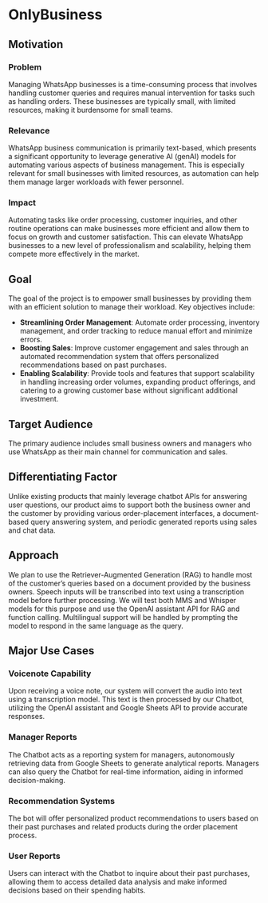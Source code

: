# OnlyBusiness

## Motivation

### Problem
Managing WhatsApp businesses is a time-consuming process that involves handling customer queries and requires manual intervention for tasks such as handling orders. These businesses are typically small, with limited resources, making it burdensome for small teams.

### Relevance
WhatsApp business communication is primarily text-based, which presents a significant opportunity to leverage generative AI (genAI) models for automating various aspects of business management. This is especially relevant for small businesses with limited resources, as automation can help them manage larger workloads with fewer personnel.

### Impact
Automating tasks like order processing, customer inquiries, and other routine operations can make businesses more efficient and allow them to focus on growth and customer satisfaction. This can elevate WhatsApp businesses to a new level of professionalism and scalability, helping them compete more effectively in the market.

## Goal
The goal of the project is to empower small businesses by providing them with an efficient solution to manage their workload. Key objectives include:

- **Streamlining Order Management**: Automate order processing, inventory management, and order tracking to reduce manual effort and minimize errors.
- **Boosting Sales**: Improve customer engagement and sales through an automated recommendation system that offers personalized recommendations based on past purchases.
- **Enabling Scalability**: Provide tools and features that support scalability in handling increasing order volumes, expanding product offerings, and catering to a growing customer base without significant additional investment.

## Target Audience
The primary audience includes small business owners and managers who use WhatsApp as their main channel for communication and sales.

## Differentiating Factor
Unlike existing products that mainly leverage chatbot APIs for answering user questions, our product aims to support both the business owner and the customer by providing various order-placement interfaces, a document-based query answering system, and periodic generated reports using sales and chat data.

## Approach
We plan to use the Retriever-Augmented Generation (RAG) to handle most of the customer’s queries based on a document provided by the business owners. Speech inputs will be transcribed into text using a transcription model before further processing. We will test both MMS and Whisper models for this purpose and use the OpenAI assistant API for RAG and function calling. Multilingual support will be handled by prompting the model to respond in the same language as the query.

## Major Use Cases

### Voicenote Capability
Upon receiving a voice note, our system will convert the audio into text using a transcription model. This text is then processed by our Chatbot, utilizing the OpenAI assistant and Google Sheets API to provide accurate responses.

### Manager Reports
The Chatbot acts as a reporting system for managers, autonomously retrieving data from Google Sheets to generate analytical reports. Managers can also query the Chatbot for real-time information, aiding in informed decision-making.

### Recommendation Systems
The bot will offer personalized product recommendations to users based on their past purchases and related products during the order placement process.

### User Reports
Users can interact with the Chatbot to inquire about their past purchases, allowing them to access detailed data analysis and make informed decisions based on their spending habits.
